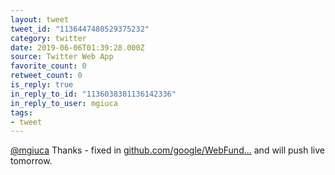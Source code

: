 ```yaml
---
layout: tweet
tweet_id: "1136447480529375232"
category: twitter
date: 2019-06-06T01:39:28.000Z
source: Twitter Web App
favorite_count: 0
retweet_count: 0
is_reply: true
in_reply_to_id: "1136038381136142336"
in_reply_to_user: mgiuca
tags:
- tweet
---
```


[@mgiuca](https://twitter.com/@mgiuca) Thanks - fixed in [github.com/google/WebFund…](https://github.com/google/WebFundamentals/pull/7732) and will push live tomorrow.

